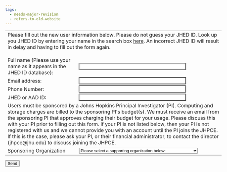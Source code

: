 ```yaml
---
tags:
  - needs-major-revision
  - refers-to-old-website
---
```

<form action="https://ec2-44-214-193-38.compute-1.amazonaws.com/wp-json/contact-form-7/v1/contact-forms/501/feedback" method="post" target="_blank" onsubmit="window.open('about:blank', '_blank', 'width=300,height=250');">

<TABLE style="width:700px">
<TR><TD COLSPAN="2" >
Please fill out the new user information below. Please do not guess your JHED ID. Look up you JHED ID by entering your name in the search box <a href="http://my.jhu.edu">here</a>. An incorrect JHED ID will result in delay and having to fill out the form again. </p>
</TD></TR>
<TR><TD>Full name (Please use your name as it appears in the JHED ID database):</TD><TD><input type="text" name="new-name" value="" size="40" style="outline:1px solid black"></TD</TR>
<TR><TD>Email address:   </TD><TD>   <input type="email" name="new-email" value="" size="40" style="outline:1px solid black"></TD</TR>
<TR><TD>Phone Number:    </TD><TD>   <input type="text" name="new-phone" value="" size="40" style="outline:1px solid black"> </TD</TR>
<TR><TD>JHED or AAD ID:  </TD><TD>   <input type="text" name="new-jhed" value="" size="40" style="outline:1px solid black">  </TD</TR>
<TR><TD COLSPAN="2" >
Users must be sponsored by a Johns Hopkins Principal Investigator (PI). Computing and storage charges are billed to the sponsoring PI's budget(s). We must receive an email from the sponsoring PI that approves charging their budget for your usage. Please discuss this with your PI prior to filling out this form.  If your PI is not listed below, then your PI is not registered with us and we cannot provide you with an account until the PI joins the JHPCE. If this is the case, please ask your PI, or their financial administrator, to contact the director (jhpce@jhu.edu) to discuss joining the JHPCE.
</TD></TR>
<TR><TD>Sponsoring Organization</TD><TD><select name="spons">
<option value='0 : Please Select'>Please select a supporting organization below:</option>
<optgroup label='SPH       -------------------'>
    <option value='210 : NA-ACCORD'>    Althoff&#160;&#160;&#160;&#160;&#160;&#160;&#160;&#160;&#160;&#160;&#160;&#160;&#160; (NA-ACCORD)</option>
    <option value='211 : Silver Tsunami'>    Althoff&#160;&#160;&#160;&#160;&#160;&#160;&#160;&#160;&#160;&#160;&#160;&#160;&#160; (Silver Tsunami)</option>
    <option value='354 : COMSA'>    Amouzou&#160;&#160;&#160;&#160;&#160;&#160;&#160;&#160;&#160;&#160;&#160;&#160;&#160; (COMSA)</option>
    <option value='412 : International Injury Research Unit'>    Bachani&#160;&#160;&#160;&#160;&#160;&#160;&#160;&#160;&#160;&#160;&#160;&#160;&#160; (International Injury Research Unit)</option>
    <option value='317 : Colleen Barry'>    Barry&#160;&#160;&#160;&#160;&#160;&#160;&#160;&#160;&#160;&#160;&#160;&#160;&#160;&#160;&#160; (Colleen Barry)</option>
    <option value='88 : Smart Storage'>    Caffo&#160;&#160;&#160;&#160;&#160;&#160;&#160;&#160;&#160;&#160;&#160;&#160;&#160;&#160;&#160; (Smart Storage)</option>
    <option value='408 : BMB Danfeng Cai Lab'>    Cai&#160;&#160;&#160;&#160;&#160;&#160;&#160;&#160;&#160;&#160;&#160;&#160;&#160;&#160;&#160;&#160;&#160; (BMB Danfeng Cai Lab)</option>
    <option value='176 : Pierre Coulombe'>    Coulombe&#160;&#160;&#160;&#160;&#160;&#160;&#160;&#160;&#160;&#160;&#160;&#160; (Pierre Coulombe)</option>
    <option value='339 : Spatial Science for Public Health Center'>    Curriero&#160;&#160;&#160;&#160;&#160;&#160;&#160;&#160;&#160;&#160;&#160;&#160; (Spatial Science for Public Health Ce)</option>
    <option value='496 : ENRICH RCC'>    Ehrhardt&#160;&#160;&#160;&#160;&#160;&#160;&#160;&#160;&#160;&#160;&#160;&#160; (ENRICH RCC)</option>
    <option value='422 : Gilman Lab'>    Gilman&#160;&#160;&#160;&#160;&#160;&#160;&#160;&#160;&#160;&#160;&#160;&#160;&#160;&#160; (Gilman Lab)</option>
    <option value='341 : MWCCS'>    Golub&#160;&#160;&#160;&#160;&#160;&#160;&#160;&#160;&#160;&#160;&#160;&#160;&#160;&#160;&#160; (MWCCS)</option>
    <option value='189 : Grams, Coresh'>    Grams&#160;&#160;&#160;&#160;&#160;&#160;&#160;&#160;&#160;&#160;&#160;&#160;&#160;&#160;&#160; (Grams, Coresh)</option>
    <option value='427 : GroopmanLab'>    Groopman&#160;&#160;&#160;&#160;&#160;&#160;&#160;&#160;&#160;&#160;&#160;&#160; (GroopmanLab)</option>
    <option value='180 : eguallar'>    Guallar&#160;&#160;&#160;&#160;&#160;&#160;&#160;&#160;&#160;&#160;&#160;&#160;&#160; (eguallar)</option>
    <option value='301 : Hartung Lab'>    Hartung&#160;&#160;&#160;&#160;&#160;&#160;&#160;&#160;&#160;&#160;&#160;&#160;&#160; (Hartung Lab)</option>
    <option value='302 : Hicks Group (NHGRI)'>    Hicks&#160;&#160;&#160;&#160;&#160;&#160;&#160;&#160;&#160;&#160;&#160;&#160;&#160;&#160;&#160; (Hicks Group (NHGRI))</option>
    <option value='305 : Hicks Lab (ALSF)'>    Hicks&#160;&#160;&#160;&#160;&#160;&#160;&#160;&#160;&#160;&#160;&#160;&#160;&#160;&#160;&#160; (Hicks Lab (ALSF))</option>
    <option value='306 : Hicks Group (CZI)'>    Hicks&#160;&#160;&#160;&#160;&#160;&#160;&#160;&#160;&#160;&#160;&#160;&#160;&#160;&#160;&#160; (Hicks Group (CZI))</option>
    <option value='331 : Hicks Group (HGSOC)'>    Hicks&#160;&#160;&#160;&#160;&#160;&#160;&#160;&#160;&#160;&#160;&#160;&#160;&#160;&#160;&#160; (Hicks Group (HGSOC))</option>
    <option value='532 : Huynh Lab'>    Huynh&#160;&#160;&#160;&#160;&#160;&#160;&#160;&#160;&#160;&#160;&#160;&#160;&#160;&#160;&#160; (Huynh Lab)</option>
    <option value='244 : Jackson Lab'>    Jackson&#160;&#160;&#160;&#160;&#160;&#160;&#160;&#160;&#160;&#160;&#160;&#160;&#160; (Jackson Lab)</option>
    <option value='319 : ECHO - Environmental Indices'>    Jacobson&#160;&#160;&#160;&#160;&#160;&#160;&#160;&#160;&#160;&#160;&#160;&#160; (ECHO - Environmental Indices)</option>
    <option value='106 : HN Jones-Smith lab'>    Jones-Smith&#160;&#160;&#160;&#160;&#160;&#160;&#160;&#160;&#160; (HN Jones-Smith lab)</option>
    <option value='499 : Alene KH Policy'>    Kennedy-Hendricks&#160;&#160;&#160; (Alene KH Policy)</option>
    <option value='357 : Ladd-Acosta'>    Ladd-Acosta&#160;&#160;&#160;&#160;&#160;&#160;&#160;&#160;&#160; (Ladd-Acosta)</option>
    <option value='284 : Kilkari Impact Evaluation'>    LeFevre&#160;&#160;&#160;&#160;&#160;&#160;&#160;&#160;&#160;&#160;&#160;&#160;&#160; (Kilkari Impact Evaluation)</option>
    <option value='337 : Leung Lab'>    Leung&#160;&#160;&#160;&#160;&#160;&#160;&#160;&#160;&#160;&#160;&#160;&#160;&#160;&#160;&#160; (Leung Lab)</option>
    <option value='308 : METRC'>    Levy&#160;&#160;&#160;&#160;&#160;&#160;&#160;&#160;&#160;&#160;&#160;&#160;&#160;&#160;&#160;&#160; (METRC)</option>
    <option value='365 : WikiFCD'>    Matsuzaki&#160;&#160;&#160;&#160;&#160;&#160;&#160;&#160;&#160;&#160;&#160; (WikiFCD)</option>
    <option value='208 : E.McFarlane Training  Team'>    McFarlane&#160;&#160;&#160;&#160;&#160;&#160;&#160;&#160;&#160;&#160;&#160; (E.McFarlane Training  Team)</option>
    <option value='261 : Southern and Central Africa ICEMR'>    Moss&#160;&#160;&#160;&#160;&#160;&#160;&#160;&#160;&#160;&#160;&#160;&#160;&#160;&#160;&#160;&#160; (Southern and Central Africa ICEMR)</option>
    <option value='330 : Mueller Lab'>    Mueller&#160;&#160;&#160;&#160;&#160;&#160;&#160;&#160;&#160;&#160;&#160;&#160;&#160; (Mueller Lab)</option>
    <option value='418 : Mugnier Lab'>    Mugnier&#160;&#160;&#160;&#160;&#160;&#160;&#160;&#160;&#160;&#160;&#160;&#160;&#160; (Mugnier Lab)</option>
    <option value='449 : Munos - Improve Project'>    Munos&#160;&#160;&#160;&#160;&#160;&#160;&#160;&#160;&#160;&#160;&#160;&#160;&#160;&#160;&#160; (Munos - Improve Project)</option>
    <option value='239 : Muschelli Lab'>    Muschelli&#160;&#160;&#160;&#160;&#160;&#160;&#160;&#160;&#160;&#160;&#160; (Muschelli Lab)</option>
    <option value='459 : Nachman Research Group'>    Nachman&#160;&#160;&#160;&#160;&#160;&#160;&#160;&#160;&#160;&#160;&#160;&#160;&#160; (Nachman Research Group)</option>
    <option value='350 : IVAC - Econ and Finance Team'>    Patenaude&#160;&#160;&#160;&#160;&#160;&#160;&#160;&#160;&#160;&#160;&#160; (IVAC - Econ and Finance Team)</option>
    <option value='279 : Craig Pollack'>    Pollack&#160;&#160;&#160;&#160;&#160;&#160;&#160;&#160;&#160;&#160;&#160;&#160;&#160; (Craig Pollack)</option>
    <option value='410 : Daniel Polsky'>    Polsky&#160;&#160;&#160;&#160;&#160;&#160;&#160;&#160;&#160;&#160;&#160;&#160;&#160;&#160; (Daniel Polsky)</option>
    <option value='379 : Ray-family-study'>    Ray&#160;&#160;&#160;&#160;&#160;&#160;&#160;&#160;&#160;&#160;&#160;&#160;&#160;&#160;&#160;&#160;&#160; (Ray-family-study)</option>
    <option value='492 : Ray-population-study'>    Ray&#160;&#160;&#160;&#160;&#160;&#160;&#160;&#160;&#160;&#160;&#160;&#160;&#160;&#160;&#160;&#160;&#160; (Ray-population-study)</option>
    <option value='455 : Ana M. Rule'>    Rule&#160;&#160;&#160;&#160;&#160;&#160;&#160;&#160;&#160;&#160;&#160;&#160;&#160;&#160;&#160;&#160; (Ana M. Rule)</option>
    <option value='426 : JIMMI'>    Schulze&#160;&#160;&#160;&#160;&#160;&#160;&#160;&#160;&#160;&#160;&#160;&#160;&#160; (JIMMI)</option>
    <option value='453 : Karen Shen Project'>    Shen&#160;&#160;&#160;&#160;&#160;&#160;&#160;&#160;&#160;&#160;&#160;&#160;&#160;&#160;&#160;&#160; (Karen Shen Project)</option>
    <option value='429 : Johns Hopkins Primary Care Policy Center'>    Shi&#160;&#160;&#160;&#160;&#160;&#160;&#160;&#160;&#160;&#160;&#160;&#160;&#160;&#160;&#160;&#160;&#160; (Johns Hopkins Primary Care Policy Ce)</option>
    <option value='536 : Exposome Collaborative'>    Sille&#160;&#160;&#160;&#160;&#160;&#160;&#160;&#160;&#160;&#160;&#160;&#160;&#160;&#160;&#160; (Exposome Collaborative)</option>
    <option value='300 : Maternal, Fetal and Perinatal Health'>    Strobino&#160;&#160;&#160;&#160;&#160;&#160;&#160;&#160;&#160;&#160;&#160;&#160; (Maternal, Fetal and Perinatal Health)</option>
    <option value='252 : Stuart Lab Group'>    Stuart&#160;&#160;&#160;&#160;&#160;&#160;&#160;&#160;&#160;&#160;&#160;&#160;&#160;&#160; (Stuart Lab Group)</option>
    <option value='277 : Tomasetti Lab'>    Tomasetti&#160;&#160;&#160;&#160;&#160;&#160;&#160;&#160;&#160;&#160;&#160; (Tomasetti Lab)</option>
    <option value='356 : The Wan Lab'>    Wan&#160;&#160;&#160;&#160;&#160;&#160;&#160;&#160;&#160;&#160;&#160;&#160;&#160;&#160;&#160;&#160;&#160; (The Wan Lab)</option>
    <option value='373 : wojcik'>    Wojcik&#160;&#160;&#160;&#160;&#160;&#160;&#160;&#160;&#160;&#160;&#160;&#160;&#160;&#160; (wojcik)</option>
    <option value='260 : Zegerlab'>    Zeger&#160;&#160;&#160;&#160;&#160;&#160;&#160;&#160;&#160;&#160;&#160;&#160;&#160;&#160;&#160; (Zegerlab)</option>
    <option value='80 : Ni Zhao Group'>    Zhao&#160;&#160;&#160;&#160;&#160;&#160;&#160;&#160;&#160;&#160;&#160;&#160;&#160;&#160;&#160;&#160; (Ni Zhao Group)</option>
    <option value='345 : ZipunnikovLab'>    Zipunnikov&#160;&#160;&#160;&#160;&#160;&#160;&#160;&#160;&#160;&#160; (ZipunnikovLab)</option>
</optgroup>
<optgroup label='SPH BST -------------------'>
    <option value='166 : BST first year students 2016/2017'>    Bandeen-Roche&#160;&#160;&#160;&#160;&#160;&#160;&#160; (BST first year students 2016/2017)</option>
    <option value='2 : BST Biostatistics'>    Bandeen-Roche&#160;&#160;&#160;&#160;&#160;&#160;&#160; (BST Biostatistics)</option>
    <option value='233 : BST new students 2017-2018'>    Bandeen-Roche&#160;&#160;&#160;&#160;&#160;&#160;&#160; (BST new students 2017-2018)</option>
    <option value='3 : BST Biostatistics affiliates'>    Bandeen-Roche&#160;&#160;&#160;&#160;&#160;&#160;&#160; (BST Biostatistics affiliates)</option>
    <option value='57 : BST Biostatistics students'>    Bandeen-Roche&#160;&#160;&#160;&#160;&#160;&#160;&#160; (BST Biostatistics students)</option>
    <option value='73 : BST Brian Caffo Group'>    Caffo&#160;&#160;&#160;&#160;&#160;&#160;&#160;&#160;&#160;&#160;&#160;&#160;&#160;&#160;&#160; (BST Brian Caffo Group)</option>
    <option value='159 : BST Chatterjee Group'>    Chatterjee&#160;&#160;&#160;&#160;&#160;&#160;&#160;&#160;&#160;&#160; (BST Chatterjee Group)</option>
    <option value='504 : BST Chin Group'>    Chin&#160;&#160;&#160;&#160;&#160;&#160;&#160;&#160;&#160;&#160;&#160;&#160;&#160;&#160;&#160;&#160; (BST Chin Group)</option>
    <option value='218 : BST Elizabeth Colantuoni Group'>    Colantuoni&#160;&#160;&#160;&#160;&#160;&#160;&#160;&#160;&#160;&#160; (BST Elizabeth Colantuoni Group)</option>
    <option value='71 : BST Crainiceanu Group'>    Crainiceanu&#160;&#160;&#160;&#160;&#160;&#160;&#160;&#160;&#160; (BST Crainiceanu Group)</option>
    <option value='212 : BST Abhirup Datta Group'>    Datta&#160;&#160;&#160;&#160;&#160;&#160;&#160;&#160;&#160;&#160;&#160;&#160;&#160;&#160;&#160; (BST Abhirup Datta Group)</option>
    <option value='49 : BST Hansen Group'>    Hansen&#160;&#160;&#160;&#160;&#160;&#160;&#160;&#160;&#160;&#160;&#160;&#160;&#160;&#160; (BST Hansen Group)</option>
    <option value='50 : BST gcode project'>    Ji&#160;&#160;&#160;&#160;&#160;&#160;&#160;&#160;&#160;&#160;&#160;&#160;&#160;&#160;&#160;&#160;&#160;&#160; (BST gcode project)</option>
    <option value='69 : BST Leek Group'>    Leek&#160;&#160;&#160;&#160;&#160;&#160;&#160;&#160;&#160;&#160;&#160;&#160;&#160;&#160;&#160;&#160; (BST Leek Group)</option>
    <option value='255 : BST Lindquist'>    Lindquist&#160;&#160;&#160;&#160;&#160;&#160;&#160;&#160;&#160;&#160;&#160; (BST Lindquist)</option>
    <option value='463 : BST Stats Computing Class Spring 2023'>    Nishimura&#160;&#160;&#160;&#160;&#160;&#160;&#160;&#160;&#160;&#160;&#160; (BST Stats Computing Class Spring 202)</option>
    <option value='230 : BST DRay Lab'>    Ray&#160;&#160;&#160;&#160;&#160;&#160;&#160;&#160;&#160;&#160;&#160;&#160;&#160;&#160;&#160;&#160;&#160; (BST DRay Lab)</option>
    <option value='74 : BST Rosenblum Group'>    Rosenblum&#160;&#160;&#160;&#160;&#160;&#160;&#160;&#160;&#160;&#160;&#160; (BST Rosenblum Group)</option>
    <option value='489 : BST Ingo Ruczinski'>    Ruczinski&#160;&#160;&#160;&#160;&#160;&#160;&#160;&#160;&#160;&#160;&#160; (BST Ingo Ruczinski)</option>
    <option value='254 : BST Daniel O Scharfstein'>    Scharfstein&#160;&#160;&#160;&#160;&#160;&#160;&#160;&#160;&#160; (BST Daniel O Scharfstein)</option>
    <option value='4 : BST Biostatistics Center'>    Thompson&#160;&#160;&#160;&#160;&#160;&#160;&#160;&#160;&#160;&#160;&#160;&#160; (BST Biostatistics Center)</option>
</optgroup>
<optgroup label='SPH Class -------------------'>
    <option value='165 : Class SPH 140.636'>    Pineda&#160;&#160;&#160;&#160;&#160;&#160;&#160;&#160;&#160;&#160;&#160;&#160;&#160;&#160; (Class SPH 140.636)</option>
</optgroup>
<optgroup label='SPH EHS -------------------'>
    <option value='206 : EHS Biswal Lab'>    Biswal&#160;&#160;&#160;&#160;&#160;&#160;&#160;&#160;&#160;&#160;&#160;&#160;&#160;&#160; (EHS Biswal Lab)</option>
</optgroup>
<optgroup label='SPH EPI -------------------'>
    <option value='76 : EPI Cntr. for Drug Safety and Effectiveness'>    Alexander&#160;&#160;&#160;&#160;&#160;&#160;&#160;&#160;&#160;&#160;&#160; (EPI Cntr. for Drug Safety and Effect)</option>
    <option value='48 : EPI Cummings group'>    Cummings&#160;&#160;&#160;&#160;&#160;&#160;&#160;&#160;&#160;&#160;&#160;&#160; (EPI Cummings group)</option>
    <option value='52 : EPI  Duggal lab'>    Duggal&#160;&#160;&#160;&#160;&#160;&#160;&#160;&#160;&#160;&#160;&#160;&#160;&#160;&#160; (EPI  Duggal lab)</option>
    <option value='256 : EPI Hamra'>    Hamra&#160;&#160;&#160;&#160;&#160;&#160;&#160;&#160;&#160;&#160;&#160;&#160;&#160;&#160;&#160; (EPI Hamra)</option>
    <option value='154 : EPI Joshu/Platz'>    Joshu&#160;&#160;&#160;&#160;&#160;&#160;&#160;&#160;&#160;&#160;&#160;&#160;&#160;&#160;&#160; (EPI Joshu/Platz)</option>
    <option value='282 : EPI Visvanathan-Karia'>    Karia&#160;&#160;&#160;&#160;&#160;&#160;&#160;&#160;&#160;&#160;&#160;&#160;&#160;&#160;&#160; (EPI Visvanathan-Karia)</option>
    <option value='6 : EPI Terri Beaty collaborators'>    Ruczinski&#160;&#160;&#160;&#160;&#160;&#160;&#160;&#160;&#160;&#160;&#160; (EPI Terri Beaty collaborators)</option>
    <option value='7 : EPI Joe Coresh and Collaborators'>    Tin&#160;&#160;&#160;&#160;&#160;&#160;&#160;&#160;&#160;&#160;&#160;&#160;&#160;&#160;&#160;&#160;&#160; (EPI Joe Coresh and Collaborators)</option>
</optgroup>
<optgroup label='SPH HPM -------------------'>
    <option value='142 : HPM Anderson'>    Anderson&#160;&#160;&#160;&#160;&#160;&#160;&#160;&#160;&#160;&#160;&#160;&#160; (HPM Anderson)</option>
    <option value='111 : HPM Orthopaedics Research Grp'>    Castillo&#160;&#160;&#160;&#160;&#160;&#160;&#160;&#160;&#160;&#160;&#160;&#160; (HPM Orthopaedics Research Grp)</option>
    <option value='223 : HPM - Renan Castillo'>    Castillo&#160;&#160;&#160;&#160;&#160;&#160;&#160;&#160;&#160;&#160;&#160;&#160; (HPM - Renan Castillo)</option>
    <option value='122 : HPM METRC TCSS Study'>    de Lissovoy&#160;&#160;&#160;&#160;&#160;&#160;&#160;&#160;&#160; (HPM METRC TCSS Study)</option>
    <option value='209 : HPM - Ehsani'>    Ehsani&#160;&#160;&#160;&#160;&#160;&#160;&#160;&#160;&#160;&#160;&#160;&#160;&#160;&#160; (HPM - Ehsani)</option>
    <option value='164 : HPM Eisenberg'>    Eisenberg&#160;&#160;&#160;&#160;&#160;&#160;&#160;&#160;&#160;&#160;&#160; (HPM Eisenberg)</option>
    <option value='177 : HPM - Gaskin'>    Gaskin&#160;&#160;&#160;&#160;&#160;&#160;&#160;&#160;&#160;&#160;&#160;&#160;&#160;&#160; (HPM - Gaskin)</option>
    <option value='228 : HPM  Brad Herring'>    Herring&#160;&#160;&#160;&#160;&#160;&#160;&#160;&#160;&#160;&#160;&#160;&#160;&#160; (HPM  Brad Herring)</option>
    <option value='168 : HPM Kharrazi'>    Kharrazi&#160;&#160;&#160;&#160;&#160;&#160;&#160;&#160;&#160;&#160;&#160;&#160; (HPM Kharrazi)</option>
    <option value='222 : HPM - Ellen MacKenzie'>    MacKenzie&#160;&#160;&#160;&#160;&#160;&#160;&#160;&#160;&#160;&#160;&#160; (HPM - Ellen MacKenzie)</option>
    <option value='163 : HPM McGinty'>    Pollack&#160;&#160;&#160;&#160;&#160;&#160;&#160;&#160;&#160;&#160;&#160;&#160;&#160; (HPM McGinty)</option>
    <option value='46 : HPM Pollack'>    Pollack&#160;&#160;&#160;&#160;&#160;&#160;&#160;&#160;&#160;&#160;&#160;&#160;&#160; (HPM Pollack)</option>
    <option value='161 : HPM Saloner'>    Saloner&#160;&#160;&#160;&#160;&#160;&#160;&#160;&#160;&#160;&#160;&#160;&#160;&#160; (HPM Saloner)</option>
    <option value='112 : HPM Cntr. for Gun Policy'>    Webster&#160;&#160;&#160;&#160;&#160;&#160;&#160;&#160;&#160;&#160;&#160;&#160;&#160; (HPM Cntr. for Gun Policy)</option>
    <option value='152 : HPM CHSQR'>    Wu&#160;&#160;&#160;&#160;&#160;&#160;&#160;&#160;&#160;&#160;&#160;&#160;&#160;&#160;&#160;&#160;&#160;&#160; (HPM CHSQR)</option>
</optgroup>
<optgroup label='SPH IH -------------------'>
    <option value='98 : IH Inst. for International Programs'>    Black&#160;&#160;&#160;&#160;&#160;&#160;&#160;&#160;&#160;&#160;&#160;&#160;&#160;&#160;&#160; (IH Inst. for International Programs)</option>
    <option value='121 : IH Moulton Flight Crew'>    Moulton&#160;&#160;&#160;&#160;&#160;&#160;&#160;&#160;&#160;&#160;&#160;&#160;&#160; (IH Moulton Flight Crew)</option>
    <option value='156 : IH Intl. Vaccine Access Center'>    O'Brien&#160;&#160;&#160;&#160;&#160;&#160;&#160;&#160;&#160;&#160;&#160;&#160;&#160; (IH Intl. Vaccine Access Center)</option>
    <option value='33 : IH West lab'>    West&#160;&#160;&#160;&#160;&#160;&#160;&#160;&#160;&#160;&#160;&#160;&#160;&#160;&#160;&#160;&#160; (IH West lab)</option>
</optgroup>
<optgroup label='SPH MH -------------------'>
    <option value='5 : MH Dani Fallin MH collaborators'>    Fallin&#160;&#160;&#160;&#160;&#160;&#160;&#160;&#160;&#160;&#160;&#160;&#160;&#160;&#160; (MH Dani Fallin MH collaborators)</option>
    <option value='70 : MH Fallin & Ladd-Acosta'>    Fallin&#160;&#160;&#160;&#160;&#160;&#160;&#160;&#160;&#160;&#160;&#160;&#160;&#160;&#160; (MH Fallin & Ladd-Acosta)</option>
    <option value='66 : MH Maher lab'>    Maher&#160;&#160;&#160;&#160;&#160;&#160;&#160;&#160;&#160;&#160;&#160;&#160;&#160;&#160;&#160; (MH Maher lab)</option>
    <option value='30 : MH Mental Health'>    TBD&#160;&#160;&#160;&#160;&#160;&#160;&#160;&#160;&#160;&#160;&#160;&#160;&#160;&#160;&#160;&#160;&#160; (MH Mental Health)</option>
    <option value='173 : MH Volk Group'>    Volk&#160;&#160;&#160;&#160;&#160;&#160;&#160;&#160;&#160;&#160;&#160;&#160;&#160;&#160;&#160;&#160; (MH Volk Group)</option>
    <option value='280 : MH JHUMoods'>    Zandi&#160;&#160;&#160;&#160;&#160;&#160;&#160;&#160;&#160;&#160;&#160;&#160;&#160;&#160;&#160; (MH JHUMoods)</option>
</optgroup>
<optgroup label='SPH MMI -------------------'>
    <option value='158 : MMI Dimopoulos Group'>    Dimopoulos&#160;&#160;&#160;&#160;&#160;&#160;&#160;&#160;&#160;&#160; (MMI Dimopoulos Group)</option>
    <option value='51 : MMI Griffin lab'>    Griffin&#160;&#160;&#160;&#160;&#160;&#160;&#160;&#160;&#160;&#160;&#160;&#160;&#160; (MMI Griffin lab)</option>
    <option value='143 : MMI Jacobs-Lorena Lab'>    Jacobs-Lorena&#160;&#160;&#160;&#160;&#160;&#160;&#160; (MMI Jacobs-Lorena Lab)</option>
    <option value='105 : MMI Margolick lab'>    Margolick&#160;&#160;&#160;&#160;&#160;&#160;&#160;&#160;&#160;&#160;&#160; (MMI Margolick lab)</option>
    <option value='9 : MMI Markham lab'>    Markham&#160;&#160;&#160;&#160;&#160;&#160;&#160;&#160;&#160;&#160;&#160;&#160;&#160; (MMI Markham lab)</option>
    <option value='178 : MMI Norris Lab'>    Norris&#160;&#160;&#160;&#160;&#160;&#160;&#160;&#160;&#160;&#160;&#160;&#160;&#160;&#160; (MMI Norris Lab)</option>
    <option value='45 : MMI Pineda Lab'>    Pineda&#160;&#160;&#160;&#160;&#160;&#160;&#160;&#160;&#160;&#160;&#160;&#160;&#160;&#160; (MMI Pineda Lab)</option>
</optgroup>
<optgroup label='SPH PFRH -------------------'>
    <option value='34 : PFRH David Bishai Lab'>    Bishai&#160;&#160;&#160;&#160;&#160;&#160;&#160;&#160;&#160;&#160;&#160;&#160;&#160;&#160; (PFRH David Bishai Lab)</option>
    <option value='35 : PFRH Cntr. for Childhood Origins of Disease'>    Wang&#160;&#160;&#160;&#160;&#160;&#160;&#160;&#160;&#160;&#160;&#160;&#160;&#160;&#160;&#160;&#160; (PFRH Cntr. for Childhood Origins of )</option>
</optgroup>
<optgroup label='SOM  -------------------'>
    <option value='487 : Adamo Lab'>    Adamo&#160;&#160;&#160;&#160;&#160;&#160;&#160;&#160;&#160;&#160;&#160;&#160;&#160;&#160;&#160; (Adamo Lab)</option>
    <option value='145 : Ahuja Lab'>    Ahuja&#160;&#160;&#160;&#160;&#160;&#160;&#160;&#160;&#160;&#160;&#160;&#160;&#160;&#160;&#160; (Ahuja Lab)</option>
    <option value='433 : Aiyer Lab'>    Aiyer&#160;&#160;&#160;&#160;&#160;&#160;&#160;&#160;&#160;&#160;&#160;&#160;&#160;&#160;&#160; (Aiyer Lab)</option>
    <option value='179 : Oluseyi Aliu'>    Aliu&#160;&#160;&#160;&#160;&#160;&#160;&#160;&#160;&#160;&#160;&#160;&#160;&#160;&#160;&#160;&#160; (Oluseyi Aliu)</option>
    <option value='520 : Alphonse Lab'>    Alphonse&#160;&#160;&#160;&#160;&#160;&#160;&#160;&#160;&#160;&#160;&#160;&#160; (Alphonse Lab)</option>
    <option value='12 : IGM Arking Lab'>    Arking&#160;&#160;&#160;&#160;&#160;&#160;&#160;&#160;&#160;&#160;&#160;&#160;&#160;&#160; (IGM Arking Lab)</option>
    <option value='68 : Class SOM 710.737'>    Arking&#160;&#160;&#160;&#160;&#160;&#160;&#160;&#160;&#160;&#160;&#160;&#160;&#160;&#160; (Class SOM 710.737)</option>
    <option value='431 : Armanios Lab'>    Armanios&#160;&#160;&#160;&#160;&#160;&#160;&#160;&#160;&#160;&#160;&#160;&#160; (Armanios Lab)</option>
    <option value='89 : Dimitrios Avramopoulos Lab'>    Avramopoulos&#160;&#160;&#160;&#160;&#160;&#160;&#160;&#160; (Dimitrios Avramopoulos Lab)</option>
    <option value='37 : Dept. of Oncology Baylin Lab'>    Baylin&#160;&#160;&#160;&#160;&#160;&#160;&#160;&#160;&#160;&#160;&#160;&#160;&#160;&#160; (Dept. of Oncology Baylin Lab)</option>
    <option value='53 : IGM Mike Beer Group'>    Beer&#160;&#160;&#160;&#160;&#160;&#160;&#160;&#160;&#160;&#160;&#160;&#160;&#160;&#160;&#160;&#160; (IGM Mike Beer Group)</option>
    <option value='380 : Berkenstock'>    Berkenstock&#160;&#160;&#160;&#160;&#160;&#160;&#160;&#160;&#160; (Berkenstock)</option>
    <option value='451 : Matthew Best'>    Best&#160;&#160;&#160;&#160;&#160;&#160;&#160;&#160;&#160;&#160;&#160;&#160;&#160;&#160;&#160;&#160; (Matthew Best)</option>
    <option value='348 : Bettegowda Lab'>    Bettegowda&#160;&#160;&#160;&#160;&#160;&#160;&#160;&#160;&#160;&#160; (Bettegowda Lab)</option>
    <option value='246 : Bicket Lab'>    Bicket&#160;&#160;&#160;&#160;&#160;&#160;&#160;&#160;&#160;&#160;&#160;&#160;&#160;&#160; (Bicket Lab)</option>
    <option value='359 : Borahay Lab'>    Borahay&#160;&#160;&#160;&#160;&#160;&#160;&#160;&#160;&#160;&#160;&#160;&#160;&#160; (Borahay Lab)</option>
    <option value='494 : Botsis Lab'>    Botsis&#160;&#160;&#160;&#160;&#160;&#160;&#160;&#160;&#160;&#160;&#160;&#160;&#160;&#160; (Botsis Lab)</option>
    <option value='17 : Meyerhoff Inflamm. Bowel Disease Cntr.'>    Brant&#160;&#160;&#160;&#160;&#160;&#160;&#160;&#160;&#160;&#160;&#160;&#160;&#160;&#160;&#160; (Meyerhoff Inflamm. Bowel Disease Cnt)</option>
    <option value='203 : Patrick Brown Lab'>    Brown&#160;&#160;&#160;&#160;&#160;&#160;&#160;&#160;&#160;&#160;&#160;&#160;&#160;&#160;&#160; (Patrick Brown Lab)</option>
    <option value='503 : Neurophytes'>    Brown&#160;&#160;&#160;&#160;&#160;&#160;&#160;&#160;&#160;&#160;&#160;&#160;&#160;&#160;&#160; (Neurophytes)</option>
    <option value='169 : Anne Burke Lab'>    Burke&#160;&#160;&#160;&#160;&#160;&#160;&#160;&#160;&#160;&#160;&#160;&#160;&#160;&#160;&#160; (Anne Burke Lab)</option>
    <option value='113 : Burns Lab'>    Burns&#160;&#160;&#160;&#160;&#160;&#160;&#160;&#160;&#160;&#160;&#160;&#160;&#160;&#160;&#160; (Burns Lab)</option>
    <option value='491 : Cai Research Lab'>    Cai&#160;&#160;&#160;&#160;&#160;&#160;&#160;&#160;&#160;&#160;&#160;&#160;&#160;&#160;&#160;&#160;&#160; (Cai Research Lab)</option>
    <option value='149 : Canzoniero Lab'>    Canzoniero&#160;&#160;&#160;&#160;&#160;&#160;&#160;&#160;&#160;&#160; (Canzoniero Lab)</option>
    <option value='170 : Active Surveillance of Prostate Cancer'>    Carter&#160;&#160;&#160;&#160;&#160;&#160;&#160;&#160;&#160;&#160;&#160;&#160;&#160;&#160; (Active Surveillance of Prostate Canc)</option>
    <option value='11 : IGM Chakravarti Lab'>    Chakravarti&#160;&#160;&#160;&#160;&#160;&#160;&#160;&#160;&#160; (IGM Chakravarti Lab)</option>
    <option value='114 : Keratoconus Study'>    Chakravarti&#160;&#160;&#160;&#160;&#160;&#160;&#160;&#160;&#160; (Keratoconus Study)</option>
    <option value='320 : Victor Chen'>    Chen&#160;&#160;&#160;&#160;&#160;&#160;&#160;&#160;&#160;&#160;&#160;&#160;&#160;&#160;&#160;&#160; (Victor Chen)</option>
    <option value='39 : Cheng Lab, Hematology'>    Cheng&#160;&#160;&#160;&#160;&#160;&#160;&#160;&#160;&#160;&#160;&#160;&#160;&#160;&#160;&#160; (Cheng Lab, Hematology)</option>
    <option value='221 : TransMed Translator'>    Chute&#160;&#160;&#160;&#160;&#160;&#160;&#160;&#160;&#160;&#160;&#160;&#160;&#160;&#160;&#160; (TransMed Translator)</option>
    <option value='420 : Cohen Urology'>    Cohen&#160;&#160;&#160;&#160;&#160;&#160;&#160;&#160;&#160;&#160;&#160;&#160;&#160;&#160;&#160; (Cohen Urology)</option>
    <option value='15 : Colantuoni Lab'>    Colantuoni&#160;&#160;&#160;&#160;&#160;&#160;&#160;&#160;&#160;&#160; (Colantuoni Lab)</option>
    <option value='249 : Plastic Surgery Clinical Research Team'>    Cooney&#160;&#160;&#160;&#160;&#160;&#160;&#160;&#160;&#160;&#160;&#160;&#160;&#160;&#160; (Plastic Surgery Clinical Research Te)</option>
    <option value='24 : Jeffry Corden Lab'>    Corden&#160;&#160;&#160;&#160;&#160;&#160;&#160;&#160;&#160;&#160;&#160;&#160;&#160;&#160; (Jeffry Corden Lab)</option>
    <option value='124 : Dawson Lab'>    Dawson&#160;&#160;&#160;&#160;&#160;&#160;&#160;&#160;&#160;&#160;&#160;&#160;&#160;&#160; (Dawson Lab)</option>
    <option value='542 : Deshpande Lab'>    Deshpande&#160;&#160;&#160;&#160;&#160;&#160;&#160;&#160;&#160;&#160;&#160; (Deshpande Lab)</option>
    <option value='530 : Ding Lab'>    Ding&#160;&#160;&#160;&#160;&#160;&#160;&#160;&#160;&#160;&#160;&#160;&#160;&#160;&#160;&#160;&#160; (Ding Lab)</option>
    <option value='445 : Duh Lab'>    Duh&#160;&#160;&#160;&#160;&#160;&#160;&#160;&#160;&#160;&#160;&#160;&#160;&#160;&#160;&#160;&#160;&#160; (Duh Lab)</option>
    <option value='21 : Surgery Transplant Lab'>    Durand&#160;&#160;&#160;&#160;&#160;&#160;&#160;&#160;&#160;&#160;&#160;&#160;&#160;&#160; (Surgery Transplant Lab)</option>
    <option value='374 : elisseeff'>    Elisseeff&#160;&#160;&#160;&#160;&#160;&#160;&#160;&#160;&#160;&#160;&#160; (elisseeff)</option>
    <option value='8 : Center of Excellence in Genomic Science'>    Feinberg&#160;&#160;&#160;&#160;&#160;&#160;&#160;&#160;&#160;&#160;&#160;&#160; (Center of Excellence in Genomic Scie)</option>
    <option value='20 : Oncology Biostatistics'>    Fertig&#160;&#160;&#160;&#160;&#160;&#160;&#160;&#160;&#160;&#160;&#160;&#160;&#160;&#160; (Oncology Biostatistics)</option>
    <option value='92 : Elana Fertig group'>    Fertig&#160;&#160;&#160;&#160;&#160;&#160;&#160;&#160;&#160;&#160;&#160;&#160;&#160;&#160; (Elana Fertig group)</option>
    <option value='506 : Felix Project'>    Fishman&#160;&#160;&#160;&#160;&#160;&#160;&#160;&#160;&#160;&#160;&#160;&#160;&#160; (Felix Project)</option>
    <option value='501 : Ganguly-BKI'>    Ganguly&#160;&#160;&#160;&#160;&#160;&#160;&#160;&#160;&#160;&#160;&#160;&#160;&#160; (Ganguly-BKI)</option>
    <option value='376 : Peisong Gao'>    Gao&#160;&#160;&#160;&#160;&#160;&#160;&#160;&#160;&#160;&#160;&#160;&#160;&#160;&#160;&#160;&#160;&#160; (Peisong Gao)</option>
    <option value='207 : ResPECT - Gaydos'>    Gaydos&#160;&#160;&#160;&#160;&#160;&#160;&#160;&#160;&#160;&#160;&#160;&#160;&#160;&#160; (ResPECT - Gaydos)</option>
    <option value='108 : Goff Lab'>    Goff&#160;&#160;&#160;&#160;&#160;&#160;&#160;&#160;&#160;&#160;&#160;&#160;&#160;&#160;&#160;&#160; (Goff Lab)</option>
    <option value='118 : Goggins Lab'>    Goggins&#160;&#160;&#160;&#160;&#160;&#160;&#160;&#160;&#160;&#160;&#160;&#160;&#160; (Goggins Lab)</option>
    <option value='259 : Gondek lab'>    Gondek&#160;&#160;&#160;&#160;&#160;&#160;&#160;&#160;&#160;&#160;&#160;&#160;&#160;&#160; (Gondek lab)</option>
    <option value='23 : Carol Greider Lab'>    Greider&#160;&#160;&#160;&#160;&#160;&#160;&#160;&#160;&#160;&#160;&#160;&#160;&#160; (Carol Greider Lab)</option>
    <option value='160 : Guarda'>    Guarda&#160;&#160;&#160;&#160;&#160;&#160;&#160;&#160;&#160;&#160;&#160;&#160;&#160;&#160; (Guarda)</option>
    <option value='416 : Gutierrez lab'>    Gutierrez&#160;&#160;&#160;&#160;&#160;&#160;&#160;&#160;&#160;&#160;&#160; (Gutierrez lab)</option>
    <option value='362 : Hackam'>    Hackam&#160;&#160;&#160;&#160;&#160;&#160;&#160;&#160;&#160;&#160;&#160;&#160;&#160;&#160; (Hackam)</option>
    <option value='120 : Marchionni Group'>    Hahn&#160;&#160;&#160;&#160;&#160;&#160;&#160;&#160;&#160;&#160;&#160;&#160;&#160;&#160;&#160;&#160; (Marchionni Group)</option>
    <option value='247 : Handa team'>    Handa&#160;&#160;&#160;&#160;&#160;&#160;&#160;&#160;&#160;&#160;&#160;&#160;&#160;&#160;&#160; (Handa team)</option>
    <option value='220 : MIMAS'>    hutfless&#160;&#160;&#160;&#160;&#160;&#160;&#160;&#160;&#160;&#160;&#160;&#160; (MIMAS)</option>
    <option value='150 : Hwang-Dai Lab'>    Hwang&#160;&#160;&#160;&#160;&#160;&#160;&#160;&#160;&#160;&#160;&#160;&#160;&#160;&#160;&#160; (Hwang-Dai Lab)</option>
    <option value='110 : Lutz Lab'>    Jaffee&#160;&#160;&#160;&#160;&#160;&#160;&#160;&#160;&#160;&#160;&#160;&#160;&#160;&#160; (Lutz Lab)</option>
    <option value='157 : Elizabeth Jaffee'>    Jaffee&#160;&#160;&#160;&#160;&#160;&#160;&#160;&#160;&#160;&#160;&#160;&#160;&#160;&#160; (Elizabeth Jaffee)</option>
    <option value='278 : Jain Spine Surgery Lab'>    Jain&#160;&#160;&#160;&#160;&#160;&#160;&#160;&#160;&#160;&#160;&#160;&#160;&#160;&#160;&#160;&#160; (Jain Spine Surgery Lab)</option>
    <option value='257 : BEAD Core'>    Jennings&#160;&#160;&#160;&#160;&#160;&#160;&#160;&#160;&#160;&#160;&#160;&#160; (BEAD Core)</option>
    <option value='18 : Oncology Klein Lab'>    Klein&#160;&#160;&#160;&#160;&#160;&#160;&#160;&#160;&#160;&#160;&#160;&#160;&#160;&#160;&#160; (Oncology Klein Lab)</option>
    <option value='522 : Kunisaki Lab'>    Kunisaki&#160;&#160;&#160;&#160;&#160;&#160;&#160;&#160;&#160;&#160;&#160;&#160; (Kunisaki Lab)</option>
    <option value='367 : Kwatra Lab'>    Kwatra&#160;&#160;&#160;&#160;&#160;&#160;&#160;&#160;&#160;&#160;&#160;&#160;&#160;&#160; (Kwatra Lab)</option>
    <option value='423 : Shawn Kwatra Lab'>    Kwatra&#160;&#160;&#160;&#160;&#160;&#160;&#160;&#160;&#160;&#160;&#160;&#160;&#160;&#160; (Shawn Kwatra Lab)</option>
    <option value='125 : All about incidence'>    Laeyendecker&#160;&#160;&#160;&#160;&#160;&#160;&#160;&#160; (All about incidence)</option>
    <option value='316 : Lim Lab'>    Lim&#160;&#160;&#160;&#160;&#160;&#160;&#160;&#160;&#160;&#160;&#160;&#160;&#160;&#160;&#160;&#160;&#160; (Lim Lab)</option>
    <option value='309 : Limketkai'>    Limketkai&#160;&#160;&#160;&#160;&#160;&#160;&#160;&#160;&#160;&#160;&#160; (Limketkai)</option>
    <option value='327 : Mandal Lab'>    Mandal&#160;&#160;&#160;&#160;&#160;&#160;&#160;&#160;&#160;&#160;&#160;&#160;&#160;&#160; (Mandal Lab)</option>
    <option value='516 : Maragakis Lab'>    Maragakis&#160;&#160;&#160;&#160;&#160;&#160;&#160;&#160;&#160;&#160;&#160; (Maragakis Lab)</option>
    <option value='14 : Mathias Lab (former Barnes Lab)'>    Mathias&#160;&#160;&#160;&#160;&#160;&#160;&#160;&#160;&#160;&#160;&#160;&#160;&#160; (Mathias Lab (former Barnes Lab))</option>
    <option value='64 : Rasika Mathias Lab'>    Mathias&#160;&#160;&#160;&#160;&#160;&#160;&#160;&#160;&#160;&#160;&#160;&#160;&#160; (Rasika Mathias Lab)</option>
    <option value='75 : Andrew McCallion Lab'>    McCallion&#160;&#160;&#160;&#160;&#160;&#160;&#160;&#160;&#160;&#160;&#160; (Andrew McCallion Lab)</option>
    <option value='544 : McConkey Lab'>    McConkey&#160;&#160;&#160;&#160;&#160;&#160;&#160;&#160;&#160;&#160;&#160;&#160; (McConkey Lab)</option>
    <option value='243 : Breathe Center'>    McCormack&#160;&#160;&#160;&#160;&#160;&#160;&#160;&#160;&#160;&#160;&#160; (Breathe Center)</option>
    <option value='119 : Hoke Lab'>    Moghekar&#160;&#160;&#160;&#160;&#160;&#160;&#160;&#160;&#160;&#160;&#160;&#160; (Hoke Lab)</option>
    <option value='167 : Moghekar Lab'>    Moghekar&#160;&#160;&#160;&#160;&#160;&#160;&#160;&#160;&#160;&#160;&#160;&#160; (Moghekar Lab)</option>
    <option value='310 : Mowry Lab'>    Mowry&#160;&#160;&#160;&#160;&#160;&#160;&#160;&#160;&#160;&#160;&#160;&#160;&#160;&#160;&#160; (Mowry Lab)</option>
    <option value='147 : Nauen Lab'>    Nauen&#160;&#160;&#160;&#160;&#160;&#160;&#160;&#160;&#160;&#160;&#160;&#160;&#160;&#160;&#160; (Nauen Lab)</option>
    <option value='439 : Ndumele Lab'>    Ndumele&#160;&#160;&#160;&#160;&#160;&#160;&#160;&#160;&#160;&#160;&#160;&#160;&#160; (Ndumele Lab)</option>
    <option value='333 : OCD Genetics'>    Nestadt&#160;&#160;&#160;&#160;&#160;&#160;&#160;&#160;&#160;&#160;&#160;&#160;&#160; (OCD Genetics)</option>
    <option value='442 : Opendak Lab'>    Opendak&#160;&#160;&#160;&#160;&#160;&#160;&#160;&#160;&#160;&#160;&#160;&#160;&#160; (Opendak Lab)</option>
    <option value='103 : Pandey Lab'>    Pandey&#160;&#160;&#160;&#160;&#160;&#160;&#160;&#160;&#160;&#160;&#160;&#160;&#160;&#160; (Pandey Lab)</option>
    <option value='338 : Pardoll Lab'>    Pardoll&#160;&#160;&#160;&#160;&#160;&#160;&#160;&#160;&#160;&#160;&#160;&#160;&#160; (Pardoll Lab)</option>
    <option value='372 : Drew Pardoll'>    Pardoll&#160;&#160;&#160;&#160;&#160;&#160;&#160;&#160;&#160;&#160;&#160;&#160;&#160; (Drew Pardoll)</option>
    <option value='468 : Parikh'>    Parikh&#160;&#160;&#160;&#160;&#160;&#160;&#160;&#160;&#160;&#160;&#160;&#160;&#160;&#160; (Parikh)</option>
    <option value='81 : Urology'>    Pienta&#160;&#160;&#160;&#160;&#160;&#160;&#160;&#160;&#160;&#160;&#160;&#160;&#160;&#160; (Urology)</option>
    <option value='78 : Jiang Qian Lab (Wilmer)'>    Qian&#160;&#160;&#160;&#160;&#160;&#160;&#160;&#160;&#160;&#160;&#160;&#160;&#160;&#160;&#160;&#160; (Jiang Qian Lab (Wilmer))</option>
    <option value='460 : Qiao Li Lab'>    Qiao&#160;&#160;&#160;&#160;&#160;&#160;&#160;&#160;&#160;&#160;&#160;&#160;&#160;&#160;&#160;&#160; (Qiao Li Lab)</option>
    <option value='343 : Qiu Lab'>    Qiu&#160;&#160;&#160;&#160;&#160;&#160;&#160;&#160;&#160;&#160;&#160;&#160;&#160;&#160;&#160;&#160;&#160; (Qiu Lab)</option>
    <option value='457 : Rajaii Lab'>    Rajaii&#160;&#160;&#160;&#160;&#160;&#160;&#160;&#160;&#160;&#160;&#160;&#160;&#160;&#160; (Rajaii Lab)</option>
    <option value='148 : Ashley Ross Lab'>    Ross&#160;&#160;&#160;&#160;&#160;&#160;&#160;&#160;&#160;&#160;&#160;&#160;&#160;&#160;&#160;&#160; (Ashley Ross Lab)</option>
    <option value='245 : Plastic Surgery Clinical Research Team'>    Rosson&#160;&#160;&#160;&#160;&#160;&#160;&#160;&#160;&#160;&#160;&#160;&#160;&#160;&#160; (Plastic Surgery Clinical Research Te)</option>
    <option value='438 : Ruan Lab'>    Ruan&#160;&#160;&#160;&#160;&#160;&#160;&#160;&#160;&#160;&#160;&#160;&#160;&#160;&#160;&#160;&#160; (Ruan Lab)</option>
    <option value='535 : Sanin Lab'>    Sanin&#160;&#160;&#160;&#160;&#160;&#160;&#160;&#160;&#160;&#160;&#160;&#160;&#160;&#160;&#160; (Sanin Lab)</option>
    <option value='109 : Akira Sawa Lab'>    Sawa&#160;&#160;&#160;&#160;&#160;&#160;&#160;&#160;&#160;&#160;&#160;&#160;&#160;&#160;&#160;&#160; (Akira Sawa Lab)</option>
    <option value='56 : Scharpf group'>    Scharpf&#160;&#160;&#160;&#160;&#160;&#160;&#160;&#160;&#160;&#160;&#160;&#160;&#160; (Scharpf group)</option>
    <option value='123 : Jodi Segal'>    Segal&#160;&#160;&#160;&#160;&#160;&#160;&#160;&#160;&#160;&#160;&#160;&#160;&#160;&#160;&#160; (Jodi Segal)</option>
    <option value='281 : Shih Lab_seq'>    Shih&#160;&#160;&#160;&#160;&#160;&#160;&#160;&#160;&#160;&#160;&#160;&#160;&#160;&#160;&#160;&#160; (Shih Lab_seq)</option>
    <option value='25 : Otolarnygology Guerrero-Preston'>    Sidransky&#160;&#160;&#160;&#160;&#160;&#160;&#160;&#160;&#160;&#160;&#160; (Otolarnygology Guerrero-Preston)</option>
    <option value='363 : David Sidransky Lab'>    Sidransky&#160;&#160;&#160;&#160;&#160;&#160;&#160;&#160;&#160;&#160;&#160; (David Sidransky Lab)</option>
    <option value='146 : Spine Outcomes Research Center'>    Skolasky&#160;&#160;&#160;&#160;&#160;&#160;&#160;&#160;&#160;&#160;&#160;&#160; (Spine Outcomes Research Center)</option>
    <option value='100 : Hongjun Song Lab'>    Song&#160;&#160;&#160;&#160;&#160;&#160;&#160;&#160;&#160;&#160;&#160;&#160;&#160;&#160;&#160;&#160; (Hongjun Song Lab)</option>
    <option value='248 : jhbmc_gsood'>    Sood&#160;&#160;&#160;&#160;&#160;&#160;&#160;&#160;&#160;&#160;&#160;&#160;&#160;&#160;&#160;&#160; (jhbmc_gsood)</option>
    <option value='253 : Shoulder division-Uma'>    Srikumaran&#160;&#160;&#160;&#160;&#160;&#160;&#160;&#160;&#160;&#160; (Shoulder division-Uma)</option>
    <option value='307 : Shuying Sun Lab'>    Sun&#160;&#160;&#160;&#160;&#160;&#160;&#160;&#160;&#160;&#160;&#160;&#160;&#160;&#160;&#160;&#160;&#160; (Shuying Sun Lab)</option>
    <option value='251 : Tanaka Ortho'>    Tanaka&#160;&#160;&#160;&#160;&#160;&#160;&#160;&#160;&#160;&#160;&#160;&#160;&#160;&#160; (Tanaka Ortho)</option>
    <option value='115 : Taverna Lab'>    Taverna&#160;&#160;&#160;&#160;&#160;&#160;&#160;&#160;&#160;&#160;&#160;&#160;&#160; (Taverna Lab)</option>
    <option value='219 : Translational Informatics Research and Innova'>    Taylor&#160;&#160;&#160;&#160;&#160;&#160;&#160;&#160;&#160;&#160;&#160;&#160;&#160;&#160; (Translational Informatics Research a)</option>
    <option value='519 : Toska Lab'>    Toska&#160;&#160;&#160;&#160;&#160;&#160;&#160;&#160;&#160;&#160;&#160;&#160;&#160;&#160;&#160; (Toska Lab)</option>
    <option value='155 : uzlab'>    umbricht&#160;&#160;&#160;&#160;&#160;&#160;&#160;&#160;&#160;&#160;&#160;&#160; (uzlab)</option>
    <option value='43 : JHMI Institute for Genetic Medicine'>    Valle&#160;&#160;&#160;&#160;&#160;&#160;&#160;&#160;&#160;&#160;&#160;&#160;&#160;&#160;&#160; (JHMI Institute for Genetic Medicine)</option>
    <option value='90 : David Valle Lab'>    Valle&#160;&#160;&#160;&#160;&#160;&#160;&#160;&#160;&#160;&#160;&#160;&#160;&#160;&#160;&#160; (David Valle Lab)</option>
    <option value='510 : Clements/Veenhuis Lab'>    Veenhuis&#160;&#160;&#160;&#160;&#160;&#160;&#160;&#160;&#160;&#160;&#160;&#160; (Clements/Veenhuis Lab)</option>
    <option value='437 : Wan Lab (Derm)'>    Wan&#160;&#160;&#160;&#160;&#160;&#160;&#160;&#160;&#160;&#160;&#160;&#160;&#160;&#160;&#160;&#160;&#160; (Wan Lab (Derm))</option>
    <option value='101 : Zheyu Wang Group'>    Wang&#160;&#160;&#160;&#160;&#160;&#160;&#160;&#160;&#160;&#160;&#160;&#160;&#160;&#160;&#160;&#160; (Zheyu Wang Group)</option>
    <option value='13 : IGM Tao Wang Lab'>    Wang&#160;&#160;&#160;&#160;&#160;&#160;&#160;&#160;&#160;&#160;&#160;&#160;&#160;&#160;&#160;&#160; (IGM Tao Wang Lab)</option>
    <option value='144 : Warren Lab'>    Warren&#160;&#160;&#160;&#160;&#160;&#160;&#160;&#160;&#160;&#160;&#160;&#160;&#160;&#160; (Warren Lab)</option>
    <option value='328 : Welling Lab_KinBP'>    Welling&#160;&#160;&#160;&#160;&#160;&#160;&#160;&#160;&#160;&#160;&#160;&#160;&#160; (Welling Lab_KinBP)</option>
    <option value='497 : Witwer Lab'>    Witwer&#160;&#160;&#160;&#160;&#160;&#160;&#160;&#160;&#160;&#160;&#160;&#160;&#160;&#160; (Witwer Lab)</option>
    <option value='466 : Xu lab'>    Xu&#160;&#160;&#160;&#160;&#160;&#160;&#160;&#160;&#160;&#160;&#160;&#160;&#160;&#160;&#160;&#160;&#160;&#160; (Xu lab)</option>
    <option value='528 : Dr. Risheng Xu'>    Xu&#160;&#160;&#160;&#160;&#160;&#160;&#160;&#160;&#160;&#160;&#160;&#160;&#160;&#160;&#160;&#160;&#160;&#160; (Dr. Risheng Xu)</option>
    <option value='540 : Yates Lab'>    Yates&#160;&#160;&#160;&#160;&#160;&#160;&#160;&#160;&#160;&#160;&#160;&#160;&#160;&#160;&#160; (Yates Lab)</option>
    <option value='508 : Yegna Lab'>    Yegnasubramanian&#160;&#160;&#160;&#160; (Yegna Lab)</option>
    <option value='40 : Dept. of Pediatrics, Stanley Division'>    Yolken&#160;&#160;&#160;&#160;&#160;&#160;&#160;&#160;&#160;&#160;&#160;&#160;&#160;&#160; (Dept. of Pediatrics, Stanley Divisio)</option>
    <option value='546 : Hui Zhang'>    Zhang&#160;&#160;&#160;&#160;&#160;&#160;&#160;&#160;&#160;&#160;&#160;&#160;&#160;&#160;&#160; (Hui Zhang)</option>
</optgroup>
<optgroup label='LIBD -------------------'>
    <option value='538 : Lieber - Shlevkov'>    Barrow&#160;&#160;&#160;&#160;&#160;&#160;&#160;&#160;&#160;&#160;&#160;&#160;&#160;&#160; (Lieber - Shlevkov)</option>
    <option value='241 : LIBD Data Science 2a'>    Chen&#160;&#160;&#160;&#160;&#160;&#160;&#160;&#160;&#160;&#160;&#160;&#160;&#160;&#160;&#160;&#160; (LIBD Data Science 2a)</option>
    <option value='16 : LIBD Data Science 1'>    Collado-Torres&#160;&#160;&#160;&#160;&#160;&#160; (LIBD Data Science 1)</option>
    <option value='352 : LIBD Statistical Genetics and Genomics'>    Han&#160;&#160;&#160;&#160;&#160;&#160;&#160;&#160;&#160;&#160;&#160;&#160;&#160;&#160;&#160;&#160;&#160; (LIBD Statistical Genetics and Genomi)</option>
    <option value='414 : LIBD RNA Genomics'>    Hwang&#160;&#160;&#160;&#160;&#160;&#160;&#160;&#160;&#160;&#160;&#160;&#160;&#160;&#160;&#160; (LIBD RNA Genomics)</option>
    <option value='44 : LIBD Lieber Neuropathology'>    Hyde&#160;&#160;&#160;&#160;&#160;&#160;&#160;&#160;&#160;&#160;&#160;&#160;&#160;&#160;&#160;&#160; (LIBD Lieber Neuropathology)</option>
    <option value='448 : LIBD Maher'>    Maher&#160;&#160;&#160;&#160;&#160;&#160;&#160;&#160;&#160;&#160;&#160;&#160;&#160;&#160;&#160; (LIBD Maher)</option>
    <option value='234 : LIBD Neural Plasticity'>    Martinowich&#160;&#160;&#160;&#160;&#160;&#160;&#160;&#160;&#160; (LIBD Neural Plasticity)</option>
    <option value='84 : LIBD Lieber Neuroscience'>    Mattay&#160;&#160;&#160;&#160;&#160;&#160;&#160;&#160;&#160;&#160;&#160;&#160;&#160;&#160; (LIBD Lieber Neuroscience)</option>
    <option value='525 : LIBD Molecular Neuroanatomy'>    Maynard&#160;&#160;&#160;&#160;&#160;&#160;&#160;&#160;&#160;&#160;&#160;&#160;&#160; (LIBD Molecular Neuroanatomy)</option>
    <option value='318 : LIBD McConnell Lab'>    McConnell&#160;&#160;&#160;&#160;&#160;&#160;&#160;&#160;&#160;&#160;&#160; (LIBD McConnell Lab)</option>
    <option value='231 : LIBD IT Central'>    Meyers&#160;&#160;&#160;&#160;&#160;&#160;&#160;&#160;&#160;&#160;&#160;&#160;&#160;&#160; (LIBD IT Central)</option>
    <option value='526 : LIBD Imaging Development'>    Meyers&#160;&#160;&#160;&#160;&#160;&#160;&#160;&#160;&#160;&#160;&#160;&#160;&#160;&#160; (LIBD Imaging Development)</option>
    <option value='238 : LIBD Neuroimaging Core'>    Page&#160;&#160;&#160;&#160;&#160;&#160;&#160;&#160;&#160;&#160;&#160;&#160;&#160;&#160;&#160;&#160; (LIBD Neuroimaging Core)</option>
    <option value='227 : LIBD Data Science 2b'>    Paquola&#160;&#160;&#160;&#160;&#160;&#160;&#160;&#160;&#160;&#160;&#160;&#160;&#160; (LIBD Data Science 2b)</option>
    <option value='464 : LIBD NETS'>    Pergola&#160;&#160;&#160;&#160;&#160;&#160;&#160;&#160;&#160;&#160;&#160;&#160;&#160; (LIBD NETS)</option>
    <option value='236 : LIBD Sheppard Pratt-Lieber'>    Schloesser&#160;&#160;&#160;&#160;&#160;&#160;&#160;&#160;&#160;&#160; (LIBD Sheppard Pratt-Lieber)</option>
    <option value='232 : LIBD RNA Sequencing Core'>    Shin&#160;&#160;&#160;&#160;&#160;&#160;&#160;&#160;&#160;&#160;&#160;&#160;&#160;&#160;&#160;&#160; (LIBD RNA Sequencing Core)</option>
    <option value='237 : LIBD Functional Genomics'>    Straub&#160;&#160;&#160;&#160;&#160;&#160;&#160;&#160;&#160;&#160;&#160;&#160;&#160;&#160; (LIBD Functional Genomics)</option>
    <option value='85 : LIBD Lieber Bioinformatics'>    Straub&#160;&#160;&#160;&#160;&#160;&#160;&#160;&#160;&#160;&#160;&#160;&#160;&#160;&#160; (LIBD Lieber Bioinformatics)</option>
    <option value='172 : LIBD Molecular Psychiatry'>    Tan&#160;&#160;&#160;&#160;&#160;&#160;&#160;&#160;&#160;&#160;&#160;&#160;&#160;&#160;&#160;&#160;&#160; (LIBD Molecular Psychiatry)</option>
    <option value='524 : LIBD Brain and Placenta Genomics'>    Ursini&#160;&#160;&#160;&#160;&#160;&#160;&#160;&#160;&#160;&#160;&#160;&#160;&#160;&#160; (LIBD Brain and Placenta Genomics)</option>
    <option value='229 : LIBD Cognitive Neuroscience'>    Zink&#160;&#160;&#160;&#160;&#160;&#160;&#160;&#160;&#160;&#160;&#160;&#160;&#160;&#160;&#160;&#160; (LIBD Cognitive Neuroscience)</option>
</optgroup>
<optgroup label='WSE  -------------------'>
    <option value='28 : Joel Bader Lab (BME)'>    Bader&#160;&#160;&#160;&#160;&#160;&#160;&#160;&#160;&#160;&#160;&#160;&#160;&#160;&#160;&#160; (Joel Bader Lab (BME))</option>
    <option value='153 : Battle Lab'>    Battle&#160;&#160;&#160;&#160;&#160;&#160;&#160;&#160;&#160;&#160;&#160;&#160;&#160;&#160; (Battle Lab)</option>
    <option value='171 : Schatz Group'>    Schatz&#160;&#160;&#160;&#160;&#160;&#160;&#160;&#160;&#160;&#160;&#160;&#160;&#160;&#160; (Schatz Group)</option>
</optgroup>
<optgroup label='KSAS -------------------'>
    <option value='443 : Moffitt Lab'>    Moffitt&#160;&#160;&#160;&#160;&#160;&#160;&#160;&#160;&#160;&#160;&#160;&#160;&#160; (Moffitt Lab)</option>
</optgroup>
<optgroup label='KKI  -------------------'>
    <option value='41 : Jonathan Pevsner Lab'>    Pevsner&#160;&#160;&#160;&#160;&#160;&#160;&#160;&#160;&#160;&#160;&#160;&#160;&#160; (Jonathan Pevsner Lab)</option>
</optgroup>
<optgroup label='CTY  -------------------'>
    <option value='258 : CTY Online Math'>    Cutrone&#160;&#160;&#160;&#160;&#160;&#160;&#160;&#160;&#160;&#160;&#160;&#160;&#160; (CTY Online Math)</option>
</optgroup>
<optgroup label='CAR  -------------------'>
    <option value='515 : Julia Levine'>    Levine&#160;&#160;&#160;&#160;&#160;&#160;&#160;&#160;&#160;&#160;&#160;&#160;&#160;&#160; (Julia Levine)</option>
</optgroup>

</select></TD></TR>
</TABLE>
<p><input type="submit" value="Send"></p>
</FORM>


